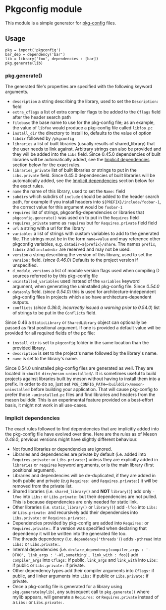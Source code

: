 # Pkgconfig module

This module is a simple generator for
[pkg-config](https://pkg-config.freedesktop.org/) files.

## Usage

```meson
pkg = import('pkgconfig')
bar_dep = dependency('bar')
lib = library('foo', dependencies : [bar])
pkg.generate(lib)
```

### pkg.generate()

The generated file's properties are specified with the following
keyword arguments.

- `description` a string describing the library, used to set the `Description:` field
- `extra_cflags` a list of extra compiler flags to be added to the
  `Cflags` field after the header search path
- `filebase` the base name to use for the pkg-config file; as an
  example, the value of `libfoo` would produce a pkg-config file called
  `libfoo.pc`
- `install_dir` the directory to install to, defaults to the value of
  option `libdir` followed by `/pkgconfig`
- `libraries` a list of built libraries (usually results of
  shared_library) that the user needs to link against. Arbitrary strings can
  also be provided and they will be added into the `Libs` field. Since 0.45.0
  dependencies of built libraries will be automatically added, see the
  [Implicit dependencies](#implicit-dependencies) section below for the exact
  rules.
- `libraries_private` list of built libraries or strings to put in the
  `Libs.private` field. Since 0.45.0 dependencies of built libraries will be
  automatically added, see the [Implicit dependencies](#implicit-dependencies)
  section below for the exact rules.
- `name` the name of this library, used to set the `Name:` field
- `subdirs` which subdirs of `include` should be added to the header
  search path, for example if you install headers into
  `${PREFIX}/include/foobar-1`, the correct value for this argument
  would be `foobar-1`
- `requires` list of strings, pkgconfig-dependencies or libraries that
   `pkgconfig.generate()` was used on to put in the `Requires` field
- `requires_private` same as `requires` but for `Requires.private` field
  field
- `url` a string with a url for the library
- `variables` a list of strings with custom variables to add to the
  generated file. The strings must be in the form `name=value` and may
  reference other pkgconfig variables,
  e.g. `datadir=${prefix}/share`. The names `prefix`, `libdir` and
  `includedir` are reserved and may not be used.
- `version` a string describing the version of this library, used to set the
  `Version:` field. (*since 0.46.0*) Defaults to the project version if unspecified.
- `d_module_versions` a list of module version flags used when compiling
   D sources referred to by this pkg-config file
- `uninstalled_variables` used instead of the `variables` keyword argument, when
  generating the uninstalled pkg-config file. Since *0.54.0*
- `dataonly` field. (*since 0.54.0*) this is used for architecture-independent
   pkg-config files in projects which also have architecture-dependent outputs.
- `conflicts` (*since 0.36.0, incorrectly issued a warning prior to 0.54.0*) list of strings to be put in the `Conflicts` field.

Since 0.46 a `StaticLibrary` or `SharedLibrary` object can optionally be passed
as first positional argument. If one is provided a default value will be
provided for all required fields of the pc file:
- `install_dir` is set to `pkgconfig` folder in the same location than the provided library.
- `description` is set to the project's name followed by the library's name.
- `name` is set to the library's name.

Since 0.54.0 uninstalled pkg-config files are generated as well. They are
located in `<build dir>/meson-uninstalled/`. It is sometimes
useful to build projects against libraries built by meson without having to
install them into a prefix. In order to do so, just set
`PKG_CONFIG_PATH=<builddir>/meson-uninstalled` before building your
application. That will cause pkg-config to prefer those `-uninstalled.pc` files
and find libraries and headers from the meson builddir. This is an experimental
feature provided on a best-effort basis, it might not work in all use-cases.

### Implicit dependencies

The exact rules followed to find dependencies that are implicitly added into the
pkg-config file have evolved over time. Here are the rules as of Meson *0.49.0*,
previous versions might have slightly different behaviour.

- Not found libraries or dependencies are ignored.
- Libraries and dependencies are private by default (i.e. added into
  `Requires.private:` or `Libs.private:`) unless they are explicitly added in
  `libraries` or `requires` keyword arguments, or is the main library (first
  positional argument).
- Libraries and dependencies will be de-duplicated, if they are added in both
  public and private (e.g `Requires:` and `Requires.private:`) it will be removed
  from the private list.
- Shared libraries (i.e. `shared_library()` and **NOT** `library()`) add only
  `-lfoo` into `Libs:` or `Libs.private:` but their dependencies are not pulled.
  This is because dependencies are only needed for static link.
- Other libraries (i.e. `static_library()` or `library()`) add `-lfoo` into `Libs:`
  or `Libs.private:` and recursively add their dependencies into `Libs.private:` or
  `Requires.private:`.
- Dependencies provided by pkg-config are added into `Requires:` or
  `Requires.private:`. If a version was specified when declaring that dependency
  it will be written into the generated file too.
- The threads dependency (i.e. `dependency('threads')`) adds `-pthread` into
  `Libs:` or `Libs.private:`.
- Internal dependencies (i.e.
  `declare_dependency(compiler_args : '-DFOO', link_args : '-Wl,something', link_with : foo)`)
  add `compiler_args` into `Cflags:` if public, `link_args` and `link_with` into
  `Libs:` if public or `Libs.private:` if private.
- Other dependency types add their compiler arguments into `Cflags:` if public,
  and linker arguments into `Libs:` if public or `Libs.private:` if private.
- Once a pkg-config file is generated for a library using `pkg.generate(mylib)`,
  any subsequent call to `pkg.generate()` where mylib appears, will generate a
  `Requires:` or `Requires.private` instead of a `Libs:` or `Libs.private:`.
